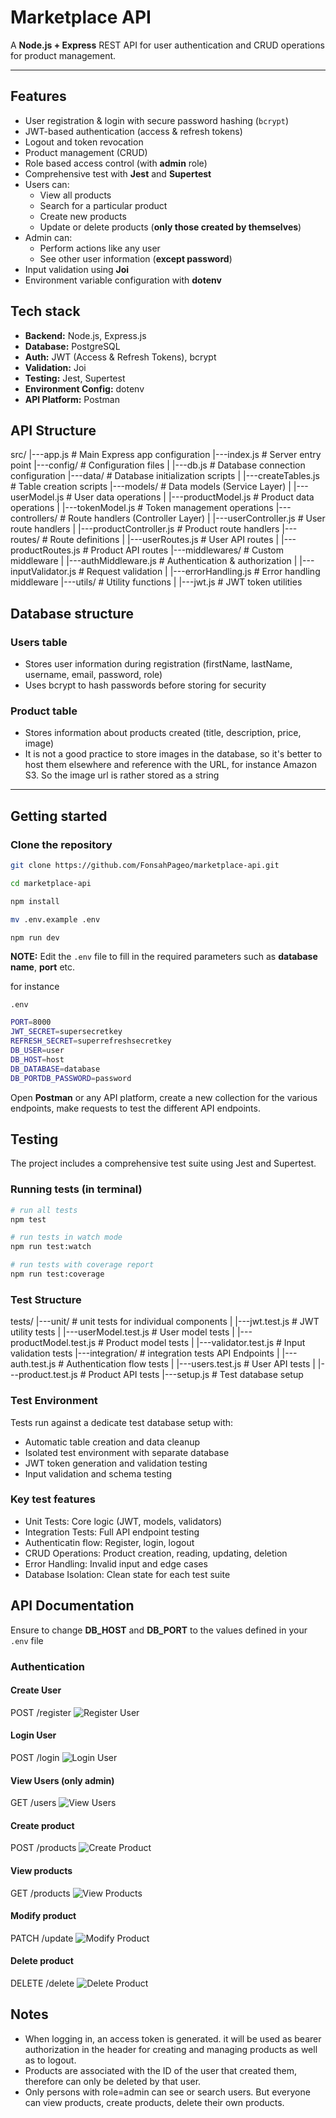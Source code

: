 # Marketplace API

A **Node.js + Express** REST API for user authentication and CRUD operations for product management.

---

## Features

- User registration & login with secure password hashing (`bcrypt`)
- JWT-based authentication (access & refresh tokens)
- Logout and token revocation
- Product management (CRUD)
- Role based access control (with **admin** role)
- Comprehensive test with **Jest** and **Supertest**
- Users can:
    - View all products
    - Search for a particular product
    - Create new products
    - Update or delete products (**only those created by themselves**)
- Admin can:
    - Perform actions like any user
    - See other user information (**except password**)
- Input validation using **Joi**
- Environment variable configuration with **dotenv**

## Tech stack

- **Backend:** Node.js, Express.js
- **Database:** PostgreSQL
- **Auth:** JWT (Access & Refresh Tokens), bcrypt
- **Validation:** Joi
- **Testing:** Jest, Supertest
- **Environment Config:** dotenv
- **API Platform:** Postman

## API Structure


src/
|---app.js                    # Main Express app configuration
|---index.js                  # Server entry point
|---config/                   # Configuration files
|    |---db.js                # Database connection configuration
|---data/                     # Database initialization scripts
|    |---createTables.js      # Table creation scripts
|---models/                   # Data models (Service Layer)
|    |---userModel.js         # User data operations
|    |---productModel.js      # Product data operations
|    |---tokenModel.js        # Token management operations
|---controllers/              # Route handlers (Controller Layer)
|    |---userController.js    # User route handlers
|    |---productController.js # Product route handlers
|---routes/                   # Route definitions
|    |---userRoutes.js        # User API routes
|    |---productRoutes.js     # Product API routes
|---middlewares/              # Custom middleware
|    |---authMiddleware.js    # Authentication & authorization
|    |---inputValidator.js    # Request validation
|    |---errorHandling.js     # Error handling middleware
|---utils/                    # Utility functions
|    |---jwt.js               # JWT token utilities

## Database structure

### Users table

- Stores user information during registration (firstName, lastName, username, email, password, role)
- Uses bcrypt to hash passwords before storing for security

### Product table

- Stores information about products created (title, description, price, image)
- It is not a good practice to store images in the database, so it's better to host them elsewhere and reference with the URL, for instance Amazon S3. So the image url is rather stored as a string

---

## Getting started

### Clone the repository 

```bash
git clone https://github.com/FonsahPageo/marketplace-api.git

cd marketplace-api

npm install

mv .env.example .env

npm run dev
```

**NOTE:** Edit the `.env` file to fill in the required parameters such as **database** **name**, **port** etc.

for instance

`.env`
```bash
PORT=8000
JWT_SECRET=supersecretkey
REFRESH_SECRET=superrefreshsecretkey
DB_USER=user
DB_HOST=host
DB_DATABASE=database
DB_PORTDB_PASSWORD=password
```

Open **Postman** or any API platform, create a new collection for the various endpoints, make requests to test the different API endpoints.

## Testing

The project includes a comprehensive test suite using Jest and Supertest.

### Running tests (in terminal)

```bash
# run all tests
npm test

# run tests in watch mode
npm run test:watch

# run tests with coverage report
npm run test:coverage

```

### Test Structure
tests/
|---unit/                        # unit tests for individual components
|    |---jwt.test.js             # JWT utility tests
|    |---userModel.test.js       # User model tests
|    |---productModel.test.js    # Product model tests
|    |---validator.test.js       # Input validation tests
|---integration/                 # integration tests API Endpoints
|    |---auth.test.js            # Authentication flow tests
|    |---users.test.js           # User API tests
|    |---product.test.js         # Product API tests
|---setup.js                     # Test database setup

### Test Environment

Tests run against a dedicate test database setup with:
- Automatic table creation and data cleanup
- Isolated test environment with separate database
- JWT token generation and validation testing
- Input validation and schema testing

### Key test features

- Unit Tests: Core logic (JWT, models, validators)
- Integration Tests: Full API endpoint testing
- Authenticatin flow: Register, login, logout
- CRUD Operations: Product creation, reading, updating, deletion
- Error Handling: Invalid input and edge cases
- Database Isolation: Clean state for each test suite

## API Documentation

Ensure to change **DB_HOST** and **DB_PORT** to the values defined in your `.env` file

### Authentication

#### Create User
POST /register
![Register User](./screenshots/register.png)

#### Login User
POST /login
![Login User](./screenshots/login.png)

#### View Users (only admin)
GET /users
![View Users](./screenshots/get_users.png)

#### Create product

POST /products
![Create Product](./screenshots/create_product.png)

#### View products
GET /products
![View Products](./screenshots/get_products.png)

#### Modify product
PATCH /update
![Modify Product](./screenshots/modify_product.png)

#### Delete product
DELETE /delete
![Delete Product](./screenshots/delete_product.png)

## Notes
- When logging in, an access token is generated. it will be used as bearer authorization in the header for creating and managing products as well as to logout.
- Products are associated with the ID of the user that created them, therefore can only be deleted by that user.
- Only persons with role=admin can see or search users. But everyone can view products, create products, delete their own products.